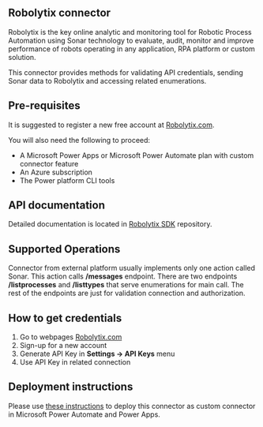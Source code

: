 
## Robolytix connector
Robolytix is the key online analytic and monitoring tool for Robotic Process Automation using Sonar technology to evaluate, audit, monitor and improve performance of robots operating in any application, RPA platform or custom solution.

This connector provides methods for validating API credentials, sending Sonar data to Robolytix and accessing related enumerations.

## Pre-requisites
It is suggested to register a new free account at [Robolytix.com](https://robolytix.com).

You will also need the following to proceed:

* A Microsoft Power Apps or Microsoft Power Automate plan with custom connector feature
* An Azure subscription
* The Power platform CLI tools


## API documentation
Detailed documentation is located in [Robolytix SDK](https://github.com/robolytix/robolytix-sdk) repository.


## Supported Operations
Connector from external platform usually implements only one action called Sonar. This action calls **/messages** endpoint. There are two endpoints **/listprocesses** and **/listtypes** that serve enumerations for main call. The rest of the endpoints are just for validation connection and authorization.


## How to get credentials
1. Go to webpages [Robolytix.com](https://robolytix.com)
2. Sign-up for a new account
3. Generate API Key in **Settings -> API Keys** menu
4. Use API Key in related connection


## Deployment instructions
Please use [these instructions](https://docs.microsoft.com/en-us/connectors/custom-connectors/paconn-cli) to deploy this connector as custom connector in Microsoft Power Automate and Power Apps.

